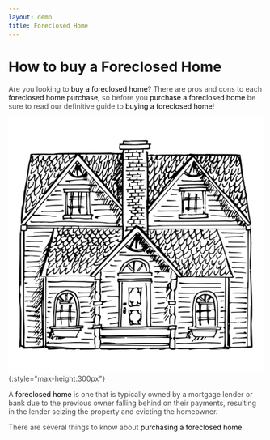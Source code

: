 ```yaml
---
layout: demo
title: Foreclosed Home
---
```


# How to buy a Foreclosed Home

Are you looking to <span class="bold">buy a foreclosed home</span>? There are pros and cons to each <span class="bold">foreclosed home purchase</span>, so before you <span class="bold">purchase a foreclosed home</span> be sure to read our definitive guide to <span class="bold">buying a foreclosed home</span>!

![illustration of a house](/images/foreclosed-home.svg){:style="max-height:300px"}

A <span class="bold">foreclosed home</span> is one that is typically owned by a mortgage lender or bank due to the previous owner falling behind on their payments, resulting in the lender seizing the property and evicting the homeowner.

There are several things to know about <span class="bold">purchasing a foreclosed home</span>.

<style>
p {
  color: rgba(0,0,0,0.7);
}

.bold {
  color: #000;
}
</style>

